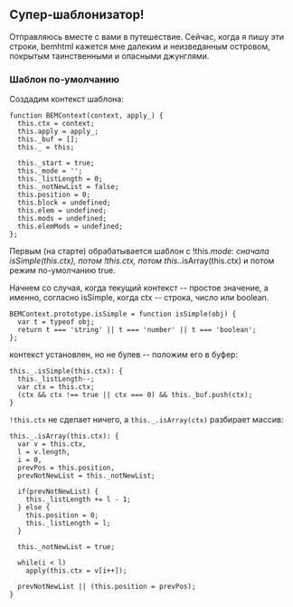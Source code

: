 <link rel="stylesheet" href="/css/markdown.css"></link>

## Супер-шаблонизатор!

Отправляюсь вместе с вами в путешествие. Сейчас, когда я пишу эти
строки, bemhtml кажется мне далеким и неизведанным островом, покрытым
таинственными и опасными джунглями.

### Шаблон по-умолчанию

Создадим контекст шаблона:

    function BEMContext(context, apply_) {
      this.ctx = context;
      this.apply = apply_;
      this._buf = [];
      this._ = this;

      this._start = true;
      this._mode = '';
      this._listLength = 0;
      this._notNewList = false;
      this.position = 0;
      this.block = undefined;
      this.elem = undefined;
      this.mods = undefined;
      this.elemMods = undefined;
    };


Первым (на старте) обрабатывается шаблон с !this._mode: сначала
isSimple(this.ctx), потом !this.ctx, потом this._.isArray(this.ctx) и потом
режим по-умолчанию true.

Начнем со случая, когда текущий контекст -- простое значение, а
именно, согласно isSimple, когда ctx -- строка, число или boolean.

    BEMContext.prototype.isSimple = function isSimple(obj) {
      var t = typeof obj;
      return t === 'string' || t === 'number' || t === 'boolean';
    };

контекст установлен, но не булев -- положим его в буфер:

    this._.isSimple(this.ctx): {
      this._listLength--;
      var ctx = this.ctx;
      (ctx && ctx !== true || ctx === 0) && this._buf.push(ctx);
    }

`!this.ctx` не сделает ничего, а `this._.isArray(ctx)` разбирает
массив:

    this._.isArray(this.ctx): {
      var v = this.ctx,
      l = v.length,
      i = 0,
      prevPos = this.position,
      prevNotNewList = this._notNewList;

      if(prevNotNewList) {
        this._listLength += l - 1;
      } else {
        this.position = 0;
        this._listLength = l;
      }

      this._notNewList = true;

      while(i < l)
        apply(this.ctx = v[i++]);

      prevNotNewList || (this.position = prevPos);
    }











